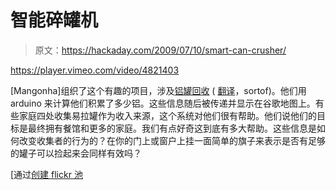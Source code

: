 # 智能碎罐机

> 原文：<https://hackaday.com/2009/07/10/smart-can-crusher/>

<https://player.vimeo.com/video/4821403>

</div> <p>[Mangonha]组织了这个有趣的项目，涉及<a href="http://dalata.laboratorio.us/" target="_blank">铝罐回收</a> ( <a href="http://translate.google.com/translate?prev=hp&amp;hl=en&amp;js=y&amp;u=http://dalata.laboratorio.us/&amp;sl=pt&amp;tl=en&amp;history_state0=" target="_blank">翻译</a>，sortof)。他们用 arduino 来计算他们积累了多少铝。这些信息随后被传递并显示在谷歌地图上。有些家庭四处收集易拉罐作为收入来源，这个系统对他们很有帮助。他们说他们的目标是最终拥有餐馆和更多的家庭。我们有点好奇这到底有多大帮助。这些信息是如何改变收集者的行为的？在你的门上或窗户上挂一面简单的旗子来表示是否有足够的罐子可以捡起来会同样有效吗？</p> <p>[通过<a href="http://www.flickr.com/photos/muxoxo/3562213431/" target="_blank">创建 flickr 池</a></p> </body> </html>